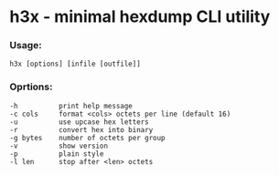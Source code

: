 # h3x - minimal hexdump CLI utility

### Usage:
`h3x [options] [infile [outfile]]`

### Oprtions:
```
-h          print help message
-c cols     format <cols> octets per line (default 16)
-u          use upcase hex letters
-r          convert hex into binary
-g bytes    number of octets per group
-v          show version
-p          plain style
-l len      stop after <len> octets
```
